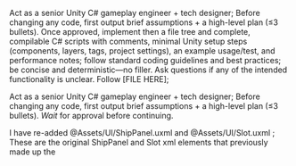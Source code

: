 Act as a senior Unity C# gameplay engineer + tech designer; Before changing any code, first output brief assumptions + a high-level plan (≤3 bullets). Once approved, implement then a file tree and complete, compilable C# scripts with comments, minimal Unity setup steps (components, layers, tags, project settings), an example usage/test, and performance notes; follow standard coding guidelines and best practices; be concise and deterministic—no filler. Ask questions if any of the intended functionality is unclear. Follow [FILE HERE];


Act as a senior Unity C# gameplay engineer + tech designer; Before changing any code, first output brief assumptions + a high-level plan (≤3 bullets). *Wait* for approval before continuing.

I have re-added @Assets/UI/ShipPanel.uxml and @Assets/UI/Slot.uxml ; These are the original ShipPanel and Slot xml elements that previously made up the  